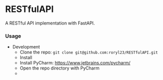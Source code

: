 # RESTfulAPI

A RESTful API implementation with FastAPI.

### Usage

* Development
  * Clone the repo: `git clone git@github.com:roryl23/RESTfulAPI.git`
  * Install 
  * Install PyCharm: https://www.jetbrains.com/pycharm/
  * Open the repo directory with PyCharm
  * 